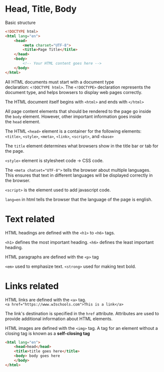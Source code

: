 # Head, Title, Body

Basic structure
```html
<!DOCTYPE html> 
<html lang="en"> 
	<head> 
		<meta charset="UTF-8"> 
		<title>Page Title</title> 
	</head> 
	<body> 
		<!-- Your HTML content goes here --> 
	</body> 
</html>
```

All HTML documents must start with a document type declaration: `<!DOCTYPE html>`. The `<!DOCTYPE>` declaration represents the document type, and helps browsers to display web pages correctly.

The HTML document itself begins with `<html>` and ends with `</html>`

All page content elements that should be rendered to the page go inside the `body` element. However, other important information goes inside the `head` element.

The HTML `<head>` element is a container for the following elements: 
`<title>`, `<style>`, `<meta>`, `<link>`, `<script>`, and `<base>`

The `title` element determines what browsers show in the title bar or tab for the page.

`<style>` element is stylesheet code -> CSS code.

The `<meta chatset="UTF-8">` tells the browser about multiple languages. This ensures that text in different languages will be displayed correctly in the browser.

`<script>` is the element used to add javascript code.

`lang=en` in html tells the browser that the language of the page is english.
# Text related

HTML headings are defined with the `<h1>` to `<h6>` tags.

`<h1>` defines the most important heading. `<h6>` defines the least important heading.

HTML paragraphs are defined with the `<p>` tag

`<em>`  used to emphasize text.
`<strong>` used for making text bold.

# Links related

HTML links are defined with the `<a>` tag. `<a href="https://www.w3schools.com">This is a link</a>`

The link's destination is specified in the `href` attribute. Attributes are used to provide additional information about HTML elements.

HTML images are defined with the `<img>` tag.  A tag for an element without a closing tag is known as a **self-closing tag**


```html
<html lang="en">
	<head>head</head>
	<title>title goes here</title>
	<body> body goes here
	</body>
</html>
```

